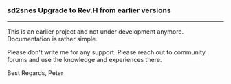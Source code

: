 ### sd2snes Upgrade to Rev.H from earlier versions
---

This is an earlier project and not under development anymore. Documentation is rather simple.

Please don't write me for any support. Please reach out to community forums and use the knowledge and experiences there.

Best Regards, Peter
